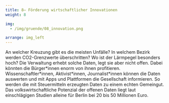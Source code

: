```yaml
---
title: 8– Förderung wirtschaftlicher Innovationen
weight: 8

img:
  - /img/gruende/08_innovation.png

arrange: img_left
---
```


An welcher Kreuzung gibt es die meisten Unfälle? In welchem Bezirk werden CO2-Grenzwerte überschritten? Wo ist der Lärmpegel besonders hoch? Die Verwaltung erhebt solche Daten, legt sie aber nicht offen. Dabei könnten die Bürger\*innen enorm von ihnen profitieren. Wissenschaftler\*innen, Aktivist\*innen, Journalist\*innen können die Daten auswerten und mit Apps und Plattformen die Gesellschaft informieren. So werden die mit Steuermitteln erzeugten Daten zu einem echten Gemeingut. Das volkswirtschaftliche Potenzial der offenen Daten liegt laut einschlägigen Studien alleine für Berlin bei 20 bis 50 Millionen Euro.
